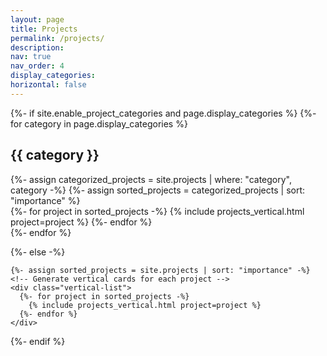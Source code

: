 ```yaml
---
layout: page
title: Projects
permalink: /projects/
description: 
nav: true
nav_order: 4
display_categories: 
horizontal: false
---
```

<!-- pages/projects.md -->
<div class="projects">
  {%- if site.enable_project_categories and page.display_categories %}
    <!-- Display categorized projects -->
    {%- for category in page.display_categories %}
    <h2 class="category">{{ category }}</h2>
    {%- assign categorized_projects = site.projects | where: "category", category -%}
    {%- assign sorted_projects = categorized_projects | sort: "importance" %}
    <!-- Generate vertical cards for each project -->
    <div class="vertical-list">
      {%- for project in sorted_projects -%}
        {% include projects_vertical.html project=project %}
      {%- endfor %}
    </div>
    {%- endfor %}

  {%- else -%}
  <!-- Display projects without categories -->
    {%- assign sorted_projects = site.projects | sort: "importance" -%}
    <!-- Generate vertical cards for each project -->
    <div class="vertical-list">
      {%- for project in sorted_projects -%}
        {% include projects_vertical.html project=project %}
      {%- endfor %}
    </div>
  {%- endif %}
</div>
